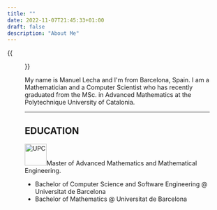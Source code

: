 ```yaml
---
title: ""
date: 2022-11-07T21:45:33+01:00
draft: false
description: "About Me" 
---
```


{{<figure src="/roundme.png" alt="This is how I look like" position="center" height="200px" width="200px">}} 

My name is Manuel Lecha and I'm from Barcelona, Spain. I am a Mathematician and a Computer Scientist who has recently graduated from the MSc. in Advanced Mathematics at the Polytechnique University of Catalonia. 

<hr>

## EDUCATION

<div> 
    <img src="/UPC.png" alt="UPC" position="center" style="height:50px; width:50px;">Master of Advanced Mathematics and Mathematical Engineering.
</div>

<!-- {{<figure src="/UPC.png" alt="UPC" position="center" height="50px" width="50px"}} Master of Advanced Mathematics and Mathematical Engineering. -->

- Bachelor of Computer Science and Software Engineering @ Universitat de Barcelona
- Bachelor of Mathematics @ Universitat de Barcelona